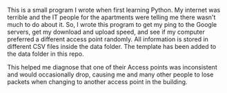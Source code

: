 This is a small program I wrote when first learning Python. My internet was terrible and the IT people for the apartments were telling me there wasn't much to do about it. 
So, I wrote this program to get my ping to the Google servers, get my download and upload speed, and see if my computer preferred a different access point randomly. 
All information is stored in different CSV files inside the data folder. The template has been added to the data folder in this repo.

This helped me diagnose that one of their Access points was inconsistent and would occasionally drop, causing me and many other people to lose packets when changing to another access point in the building.

